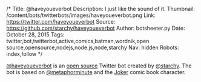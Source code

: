 /*
Title: @haveyoueverbot
Description: I just like the sound of it.
Thumbnail: /content/bots/twitterbots/images/haveyoueverbot.png
Link: https://twitter.com/haveyoueverbot
Source: https://github.com/starchy/haveyoueverbot
Author: botsheeter.py
Date: October 28, 2015
Tags: twitter,bot,twitterbot,active,comics,batman,wordnik,open source,opensource,nodejs,node.js,node,starchy
Nav: hidden
Robots: index,follow
*/

[@haveyoueverbot](https://twitter.com/haveyoueverbot) is an [open source](https://github.com/starchy/haveyoueverbot) Twitter bot created by [@starchy](https://twitter.com/starchy). The bot is based on [@metaphorminute](https://twitter.com/metaphorminute) and the [Joker](https://en.wikipedia.org/wiki/Joker_(comics)) comic book character. 

